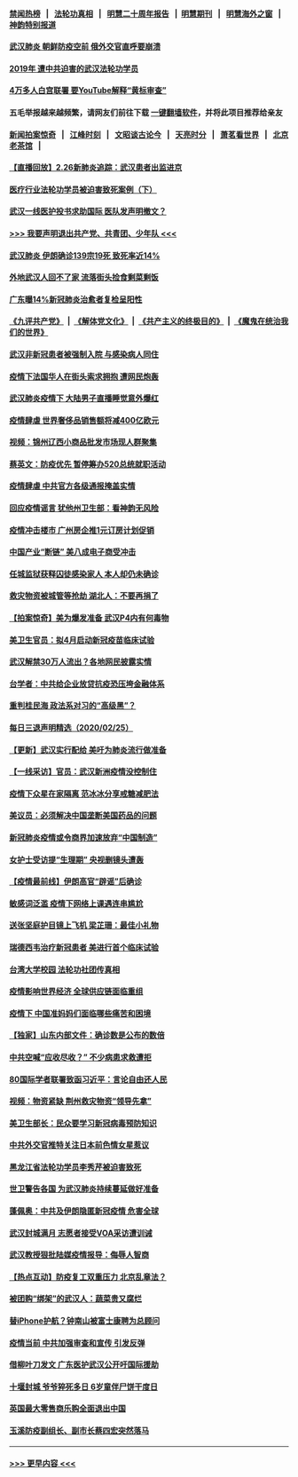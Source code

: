 #### [禁闻热榜](热点新闻.md?=0)  &nbsp;&nbsp;|&nbsp;&nbsp; [法轮功真相](https://github.com/gfw-breaker/truth/blob/master/README.md?=0) &nbsp;&nbsp;|&nbsp;&nbsp; [明慧二十周年报告](https://github.com/gfw-breaker/mh-reports/blob/master/README.md?=0) &nbsp;&nbsp;|&nbsp;&nbsp;[明慧期刊](https://github.com/gfw-breaker/mh-qikan) &nbsp;&nbsp;|&nbsp;&nbsp; [明慧海外之窗](https://github.com/gfw-breaker/mh-news/blob/master/README.md?=0) &nbsp;&nbsp;|&nbsp;&nbsp; [神韵特别报道](https://github.com/gfw-breaker/mh-news/blob/master/shenyun.md?=0)
#### [武汉肺炎 朝鲜防疫空前 俄外交官直呼要崩溃](../pages/nsc413/n11897857.md?t=02270102) 
#### [2019年 遭中共迫害的武汉法轮功学员](../pages/nsc413/n11897403.md?t=02270102) 
#### [4万多人白宫联署 要YouTube解释“黄标审查”](../pages/nsc413/n11897803.md?t=02270102) 
#### 五毛举报越来越频繁，请网友们前往下载 [一键翻墙软件](https://github.com/gfw-breaker/ssr-accounts)，并将此项目推荐给亲友
#### [新闻拍案惊奇](https://github.com/gfw-breaker/banned-news/blob/master/pages/link4.md) &nbsp;&nbsp;|&nbsp;&nbsp; [江峰时刻](https://github.com/gfw-breaker/banned-news/blob/master/pages/link4.md) &nbsp;&nbsp;|&nbsp;&nbsp; [文昭谈古论今](https://github.com/gfw-breaker/banned-news/blob/master/pages/link4.md) &nbsp;&nbsp;|&nbsp;&nbsp; [天亮时分](https://github.com/gfw-breaker/banned-news/blob/master/pages/link4.md) &nbsp;&nbsp;|&nbsp;&nbsp; [萧茗看世界](https://github.com/gfw-breaker/banned-news/blob/master/pages/link4.md) &nbsp;&nbsp;|&nbsp;&nbsp; [北京老茶馆](https://github.com/gfw-breaker/banned-news/blob/master/pages/link4.md) &nbsp;&nbsp;|&nbsp;&nbsp; 
#### [【直播回放】2.26新肺炎追踪：武汉患者出监进京](../pages/nsc413/n11897551.md?t=02270102) 
#### [医疗行业法轮功学员被迫害致死案例（下）](../pages/nsc413/n11885508.md?t=02270102) 
#### [武汉一线医护投书求助国际 医队发声明撤文？](../pages/nsc413/n11897501.md?t=02270102) 
#### [>>> 我要声明退出共产党、共青团、少年队 <<<](https://github.com/begood0513/goodnews/blob/master/quit/letter.md) 
#### [武汉肺炎 伊朗确诊139宗19死 致死率近14%](../pages/nsc413/n11897547.md?t=02270102) 
#### [外地武汉人回不了家 流落街头捡食剩菜剩饭](../pages/nsc413/n11897400.md?t=02270102) 
#### [广东曝14%新冠肺炎治愈者复检呈阳性](../pages/nsc413/n11896982.md?t=02270102) 
#### [《九评共产党》](https://github.com/begood0513/9ping.md/blob/master/README.md) &nbsp;|&nbsp; [《解体党文化》](../../../../jtdwh.md/blob/master/README.md)  &nbsp;|&nbsp; [《共产主义的终极目的》](../../../../gczydzjmd.md/blob/master/README.md) &nbsp;|&nbsp; [《魔鬼在统治我们的世界》](../../../../mgztzwmdsj.md/blob/master/README.md) 
#### [武汉非新冠患者被强制入院 与感染病人同住](../pages/nsc413/n11896414.md?t=02270102) 
#### [疫情下法国华人在街头索求拥抱 遭网民炮轰](../pages/nsc413/n11897016.md?t=02270102) 
#### [武汉肺炎疫情下 大陆男子直播睡觉意外爆红](../pages/nsc413/n11896806.md?t=02270102) 
#### [疫情肆虐 世界奢侈品销售额将减400亿欧元](../pages/nsc413/n11896893.md?t=02270102) 
#### [视频：锦州辽西小商品批发市场现人群聚集](../pages/nsc413/n11896426.md?t=02270102) 
#### [蔡英文：防疫优先 暂停筹办520总统就职活动](../pages/nsc413/n11896828.md?t=02270102) 
#### [疫情肆虐 中共官方各级通报掩盖实情](../pages/nsc413/n11882625.md?t=02270102) 
#### [回应疫情谣言 犹他州卫生部：看神韵无风险](../pages/nsc413/n11896078.md?t=02270102) 
#### [疫情冲击楼市 广州房企推1元订房计划促销](../pages/nsc413/n11896386.md?t=02270102) 
#### [中国产业“断链” 美八成电子商受冲击](../pages/nsc413/n11896736.md?t=02270102) 
#### [任城监狱获释囚徒感染家人 本人却仍未确诊](../pages/nsc413/n11896610.md?t=02270102) 
#### [救灾物资被城管等抢劫 湖北人：不要再捐了](../pages/nsc413/n11896439.md?t=02270102) 
#### [【拍案惊奇】美为爆发准备 武汉P4内有何毒物](../pages/nsc413/n11896446.md?t=02270102) 
#### [美卫生官员：拟4月启动新冠疫苗临床试验](../pages/nsc413/n11896357.md?t=02270102) 
#### [武汉解禁30万人流出？各地网民披露实情](../pages/nsc413/n11896338.md?t=02270102) 
#### [台学者：中共给企业放贷抗疫恐压垮金融体系](../pages/nsc413/n11896041.md?t=02270102) 
#### [重判桂民海 政法系对习的“高级黑”？](../pages/nsc413/n11896246.md?t=02270102) 
#### [每日三退声明精选（2020/02/25）](../pages/nsc413/n11896300.md?t=02270102) 
#### [【更新】武汉实行配给 美吁为肺炎流行做准备](../pages/nsc413/n11890652.md?t=02270102) 
#### [【一线采访】官员：武汉新洲疫情没控制住](../pages/nsc413/n11895870.md?t=02270102) 
#### [疫情下众星在家隔离 范冰冰分享戒糖减肥法](../pages/nsc413/n11896115.md?t=02270102) 
#### [美议员：必须解决中国垄断美国药品的问题](../pages/nsc413/n11895991.md?t=02270102) 
#### [新冠肺炎疫情或令商界加速放弃“中国制造”](../pages/nsc413/n11895835.md?t=02270102) 
#### [女护士受访提“生理期” 央视删镜头遭轰](../pages/nsc413/n11895768.md?t=02270102) 
#### [【疫情最前线】伊朗高官“辟谣”后确诊](../pages/nsc413/n11895902.md?t=02270102) 
#### [敏感词泛滥 疫情下网络上课遇连串尴尬](../pages/nsc413/n11895793.md?t=02270102) 
#### [送张坚庭护目镜上飞机 梁芷珊：最佳小礼物](../pages/nsc413/n11895723.md?t=02270102) 
#### [瑞德西韦治疗新冠患者 美进行首个临床试验](../pages/nsc413/n11895845.md?t=02270102) 
#### [台湾大学校园 法轮功社团传真相](../pages/nsc413/n11895392.md?t=02270102) 
#### [疫情影响世界经济 全球供应链面临重组](../pages/nsc413/n11895634.md?t=02270102) 
#### [疫情下 中国准妈妈们面临哪些痛苦和困境](../pages/nsc413/n11895683.md?t=02270102) 
#### [【独家】山东内部文件：确诊数是公布的数倍](../pages/nsc413/n11891016.md?t=02270102) 
#### [中共空喊“应收尽收？” 不少病患求救遭拒](../pages/nsc413/n11895431.md?t=02270102) 
#### [80国际学者联署致函习近平：言论自由还人民](../pages/nsc413/n11895601.md?t=02270102) 
#### [视频：物资紧缺 荆州救灾物资“领导先拿”](../pages/nsc413/n11895433.md?t=02270102) 
#### [美卫生部长：民众要学习新冠病毒预防知识](../pages/nsc413/n11895308.md?t=02270102) 
#### [中共外交官推特关注日本前色情女星惹议](../pages/nsc413/n11895424.md?t=02270102) 
#### [黑龙江省法轮功学员李秀芹被迫害致死](../pages/nsc413/n11894617.md?t=02270102) 
#### [世卫警告各国 为武汉肺炎持续蔓延做好准备](../pages/nsc413/n11895336.md?t=02270102) 
#### [蓬佩奥：中共及伊朗隐匿新冠疫情 危害全球](../pages/nsc413/n11895492.md?t=02270102) 
#### [武汉封城满月 志愿者接受VOA采访遭训诫](../pages/nsc413/n11895282.md?t=02270102) 
#### [武汉教授狠批陆媒疫情报导：侮辱人智商](../pages/nsc413/n11895214.md?t=02270102) 
#### [【热点互动】防疫复工双重压力 北京乱章法？](../pages/nsc413/n11895423.md?t=02270102) 
#### [被团购“绑架”的武汉人：蔬菜贵又腐烂](../pages/nsc413/n11895316.md?t=02270102) 
#### [替iPhone护航？钟南山被富士康聘为总顾问](../pages/nsc413/n11895366.md?t=02270102) 
#### [疫情当前 中共加强审查和宣传 引发反弹](../pages/nsc413/n11895345.md?t=02270102) 
#### [借柳叶刀发文 广东医护武汉公开吁国际援助](../pages/nsc413/n11895199.md?t=02270102) 
#### [十堰封城 爷爷猝死多日 6岁童伴尸饼干度日](../pages/nsc413/n11895217.md?t=02270102) 
#### [英国最大零售商乐购全面退出中国](../pages/nsc413/n11895230.md?t=02270102) 
#### [玉溪防疫副组长、副市长蔡四宏突然落马](../pages/nsc413/n11895172.md?t=02270102) 

----
#### [ >>> 更早内容 <<< ](../indexes/nsc413-earlier.md)
